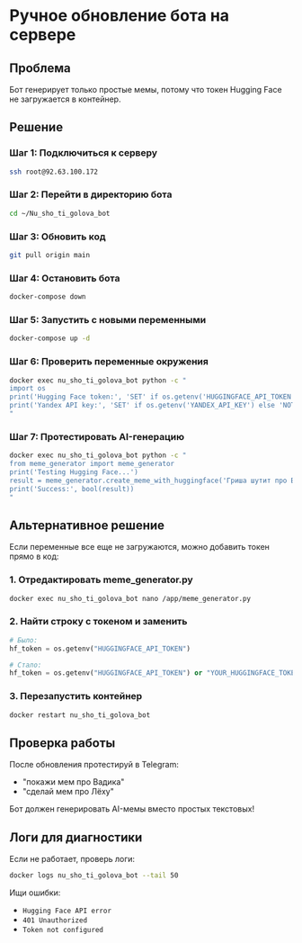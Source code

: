 # Ручное обновление бота на сервере

## Проблема
Бот генерирует только простые мемы, потому что токен Hugging Face не загружается в контейнер.

## Решение

### Шаг 1: Подключиться к серверу
```bash
ssh root@92.63.100.172
```

### Шаг 2: Перейти в директорию бота
```bash
cd ~/Nu_sho_ti_golova_bot
```

### Шаг 3: Обновить код
```bash
git pull origin main
```

### Шаг 4: Остановить бота
```bash
docker-compose down
```

### Шаг 5: Запустить с новыми переменными
```bash
docker-compose up -d
```

### Шаг 6: Проверить переменные окружения
```bash
docker exec nu_sho_ti_golova_bot python -c "
import os
print('Hugging Face token:', 'SET' if os.getenv('HUGGINGFACE_API_TOKEN') else 'NOT SET')
print('Yandex API key:', 'SET' if os.getenv('YANDEX_API_KEY') else 'NOT SET')
"
```

### Шаг 7: Протестировать AI-генерацию
```bash
docker exec nu_sho_ti_golova_bot python -c "
from meme_generator import meme_generator
print('Testing Hugging Face...')
result = meme_generator.create_meme_with_huggingface('Гриша шутит про Вадика')
print('Success:', bool(result))
"
```

## Альтернативное решение

Если переменные все еще не загружаются, можно добавить токен прямо в код:

### 1. Отредактировать meme_generator.py
```bash
docker exec nu_sho_ti_golova_bot nano /app/meme_generator.py
```

### 2. Найти строку с токеном и заменить
```python
# Было:
hf_token = os.getenv("HUGGINGFACE_API_TOKEN")

# Стало:
hf_token = os.getenv("HUGGINGFACE_API_TOKEN") or "YOUR_HUGGINGFACE_TOKEN_HERE"
```

### 3. Перезапустить контейнер
```bash
docker restart nu_sho_ti_golova_bot
```

## Проверка работы

После обновления протестируй в Telegram:
- "покажи мем про Вадика"
- "сделай мем про Лёху"

Бот должен генерировать AI-мемы вместо простых текстовых!

## Логи для диагностики

Если не работает, проверь логи:
```bash
docker logs nu_sho_ti_golova_bot --tail 50
```

Ищи ошибки:
- `Hugging Face API error`
- `401 Unauthorized`
- `Token not configured`

